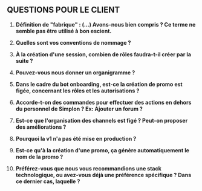## QUESTIONS POUR LE CLIENT

1. **Définition de "fabrique" : (...) Avons-nous bien compris ? Ce terme ne semble pas être utilisé à bon escient.**

2. **Quelles sont vos conventions de nommage ?**

3. **À la création d'une session, combien de rôles faudra-t-il créer par la suite ?**

4. **Pouvez-vous nous donner un organigramme ?**

5. **Dans le cadre du bot onboarding, est-ce la création de promo est figée, concernant les rôles et les autorisations ?**

6. **Accorde-t-on des commandes pour effectuer des actions en dehors du personnel de Simplon ? Ex: Ajouter un forum ?**

7. **Est-ce que l'organisation des channels est figé ? Peut-on proposer des améliorations ?**

8. **Pourquoi la v1 n'a pas été mise en production ?**

9. **Est-ce qu'à la création d'une promo, ça génère automatiquement le nom de la promo ?**

10. **Préférez-vous que nous vous recommandions une stack technologique, ou avez-vous déjà une préférence spécifique ? Dans ce dernier cas, laquelle ?**